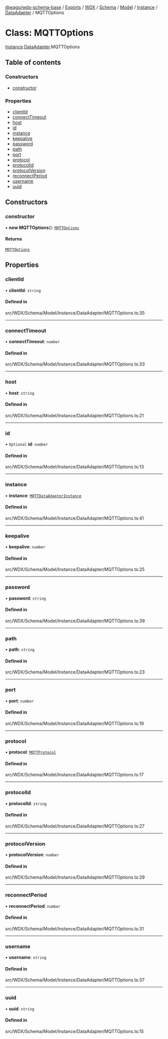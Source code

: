 [@wago/wdx-schema-base](../README.md) / [Exports](../modules.md) / [WDX](../modules/WDX.md) / [Schema](../modules/WDX.Schema.md) / [Model](../modules/WDX.Schema.Model.md) / [Instance](../modules/WDX.Schema.Model.Instance.md) / [DataAdapter](../modules/WDX.Schema.Model.Instance.DataAdapter.md) / MQTTOptions

# Class: MQTTOptions

[Instance](../modules/WDX.Schema.Model.Instance.md).[DataAdapter](../modules/WDX.Schema.Model.Instance.DataAdapter.md).MQTTOptions

## Table of contents

### Constructors

- [constructor](WDX.Schema.Model.Instance.DataAdapter.MQTTOptions.md#constructor)

### Properties

- [clientId](WDX.Schema.Model.Instance.DataAdapter.MQTTOptions.md#clientid)
- [connectTimeout](WDX.Schema.Model.Instance.DataAdapter.MQTTOptions.md#connecttimeout)
- [host](WDX.Schema.Model.Instance.DataAdapter.MQTTOptions.md#host)
- [id](WDX.Schema.Model.Instance.DataAdapter.MQTTOptions.md#id)
- [instance](WDX.Schema.Model.Instance.DataAdapter.MQTTOptions.md#instance)
- [keepalive](WDX.Schema.Model.Instance.DataAdapter.MQTTOptions.md#keepalive)
- [password](WDX.Schema.Model.Instance.DataAdapter.MQTTOptions.md#password)
- [path](WDX.Schema.Model.Instance.DataAdapter.MQTTOptions.md#path)
- [port](WDX.Schema.Model.Instance.DataAdapter.MQTTOptions.md#port)
- [protocol](WDX.Schema.Model.Instance.DataAdapter.MQTTOptions.md#protocol)
- [protocolId](WDX.Schema.Model.Instance.DataAdapter.MQTTOptions.md#protocolid)
- [protocolVersion](WDX.Schema.Model.Instance.DataAdapter.MQTTOptions.md#protocolversion)
- [reconnectPeriod](WDX.Schema.Model.Instance.DataAdapter.MQTTOptions.md#reconnectperiod)
- [username](WDX.Schema.Model.Instance.DataAdapter.MQTTOptions.md#username)
- [uuid](WDX.Schema.Model.Instance.DataAdapter.MQTTOptions.md#uuid)

## Constructors

### constructor

• **new MQTTOptions**(): [`MQTTOptions`](WDX.Schema.Model.Instance.DataAdapter.MQTTOptions.md)

#### Returns

[`MQTTOptions`](WDX.Schema.Model.Instance.DataAdapter.MQTTOptions.md)

## Properties

### clientId

• **clientId**: `string`

#### Defined in

src/WDX/Schema/Model/Instance/DataAdapter/MQTTOptions.ts:35

___

### connectTimeout

• **connectTimeout**: `number`

#### Defined in

src/WDX/Schema/Model/Instance/DataAdapter/MQTTOptions.ts:33

___

### host

• **host**: `string`

#### Defined in

src/WDX/Schema/Model/Instance/DataAdapter/MQTTOptions.ts:21

___

### id

• `Optional` **id**: `number`

#### Defined in

src/WDX/Schema/Model/Instance/DataAdapter/MQTTOptions.ts:13

___

### instance

• **instance**: [`MQTTDataAdapterInstance`](WDX.Schema.Model.Instance.DataAdapter.MQTTDataAdapterInstance.md)

#### Defined in

src/WDX/Schema/Model/Instance/DataAdapter/MQTTOptions.ts:41

___

### keepalive

• **keepalive**: `number`

#### Defined in

src/WDX/Schema/Model/Instance/DataAdapter/MQTTOptions.ts:25

___

### password

• **password**: `string`

#### Defined in

src/WDX/Schema/Model/Instance/DataAdapter/MQTTOptions.ts:39

___

### path

• **path**: `string`

#### Defined in

src/WDX/Schema/Model/Instance/DataAdapter/MQTTOptions.ts:23

___

### port

• **port**: `number`

#### Defined in

src/WDX/Schema/Model/Instance/DataAdapter/MQTTOptions.ts:19

___

### protocol

• **protocol**: [`MQTTProtocol`](../enums/WDX.Schema.Model.Instance.DataAdapter.MQTTProtocol.md)

#### Defined in

src/WDX/Schema/Model/Instance/DataAdapter/MQTTOptions.ts:17

___

### protocolId

• **protocolId**: `string`

#### Defined in

src/WDX/Schema/Model/Instance/DataAdapter/MQTTOptions.ts:27

___

### protocolVersion

• **protocolVersion**: `number`

#### Defined in

src/WDX/Schema/Model/Instance/DataAdapter/MQTTOptions.ts:29

___

### reconnectPeriod

• **reconnectPeriod**: `number`

#### Defined in

src/WDX/Schema/Model/Instance/DataAdapter/MQTTOptions.ts:31

___

### username

• **username**: `string`

#### Defined in

src/WDX/Schema/Model/Instance/DataAdapter/MQTTOptions.ts:37

___

### uuid

• **uuid**: `string`

#### Defined in

src/WDX/Schema/Model/Instance/DataAdapter/MQTTOptions.ts:15
